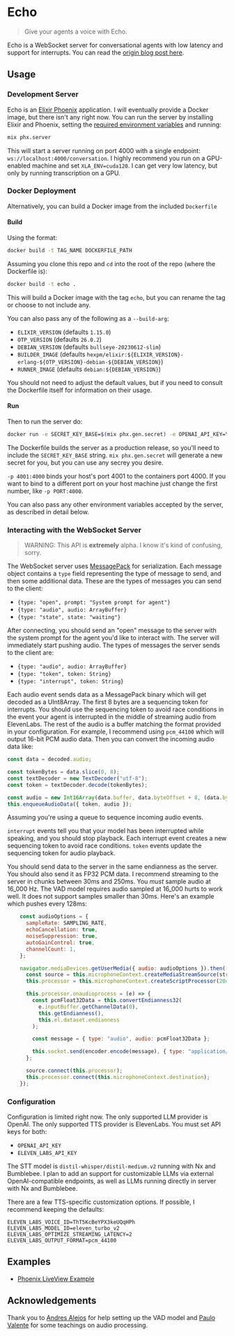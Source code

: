 # Echo

> Give your agents a voice with Echo.

Echo is a WebSocket server for conversational agents with low latency and support for interrupts. You can read the [origin blog post here](#).

## Usage

### Development Server

Echo is an [Elixir Phoenix](https://www.phoenixframework.org/) application. I will eventually provide a Docker image, but there isn't any right now. You can run the server by installing Elixir and Phoenix, setting the [required environment variables](#customization) and running:

```sh
mix phx.server
```

This will start a server running on port 4000 with a single endpoint: `ws://localhost:4000/conversation`. I highly recommend you run on a GPU-enabled machine and set `XLA_ENV=cuda120`. I can get very low latency, but only by running transcription on a GPU.

### Docker Deployment

Alternatively, you can build a Docker image from the included `Dockerfile`

#### Build

Using the format:

```sh
docker build -t TAG_NAME DOCKERFILE_PATH
```

Assuming you clone this repo and `cd` into the root of the repo (where the Dockerfile is):

```sh
docker build -t echo .
```

This will build a Docker image with the tag `echo`, but you can rename the tag or choose to not include any.

You can also pass any of the following as a `--build-arg`:

* `ELIXIR_VERSION` (defaults `1.15.0`)
* `OTP_VERSION` (defaults `26.0.2`)
* `DEBIAN_VERSION` (defaults `bullseye-20230612-slim`)
* `BUILDER_IMAGE` (defaults `hexpm/elixir:${ELIXIR_VERSION}-erlang-${OTP_VERSION}-debian-${DEBIAN_VERSION}`)
* `RUNNER_IMAGE` (defaults `debian:${DEBIAN_VERSION}`)

You should not need to adjust the default values, but if you need to consult the Dockerfile itself for
information on their usage.

#### Run

Then to run the server do:

```sh
docker run -e SECRET_KEY_BASE=$(mix phx.gen.secret) -e OPENAI_API_KEY=YOUR_API_KEY -e ELEVEN_LABS_API_KEY=YOUR_OTHER_API_KEY -p 4001:4000 echo
```

The Dockerfile builds the server as a production release, so you'll need to include the `SECRET_KEY_BASE` string.
`mix phx.gen.secret` will generate a new secret for you, but you can use any secrey you desire.

`-p 4001:4000` binds your host's port 4001 to the containers port 4000. If you want to bind to a different port on
your host machine just change the first number, like `-p PORT:4000`.

You can also pass any other environment variables accepted by the server, as described in detail below.

### Interacting with the WebSocket Server

> WARNING: This API is **extremely** alpha. I know it's kind of confusing, sorry.

The WebSocket server uses [MessagePack](https://msgpack.org/index.html) for serialization. Each message object contains a `type` field representing the type of message to send, and then some additional data. These are the types of messages you can send to the client:

* `{type: "open", prompt: "System prompt for agent"}`
* `{type: "audio", audio: ArrayBuffer}`
* `{type: "state", state: "waiting"}`

After connecting, you should send an "open" message to the server with the system prompt for the agent you'd like to interact with. The server will immediately start pushing audio. The types of messages the server sends to the client are:

* `{type: "audio", audio: ArrayBuffer}`
* `{type: "token", token: String}`
* `{type: "interrupt", token: String}`

Each audio event sends data as a MessagePack binary which will get decoded as a UInt8Array. The first 8 bytes are a sequencing token for interrupts. You should use the sequencing token to avoid race conditions in the event your agent is interrupted in the middle of streaming audio from ElevenLabs. The rest of the audio is a buffer matching the format provided in your configuration. For example, I recommend using `pcm_44100` which will output 16-bit PCM audio data. Then you can convert the incoming audio data like:

```js
const data = decoded.audio;

const tokenBytes = data.slice(0, 8);
const textDecoder = new TextDecoder("utf-8");
const token = textDecoder.decode(tokenBytes);

const audio = new Int16Array(data.buffer, data.byteOffset + 8, (data.byteLength - 8) / Int16Array.BYTES_PER_ELEMENT);
this.enqueueAudioData({ token, audio });
```

Assuming you're using a queue to sequence incoming audio events.

`interrupt` events tell you that your model has been interrupted while speaking, and you should stop playback. Each interrupt event creates a new sequencing token to avoid race conditions. `token` events update the sequencing token for audio playback.

You should send data to the server in the same endianness as the server. You should also send it as FP32 PCM data. I recommend streaming to the server in chunks between 30ms and 250ms. You *must* sample audio at 16_000 Hz. The VAD model requires audio sampled at 16_000 hurts to work well. It does not support samples smaller than 30ms. Here's an example which pushes every 128ms:

```js
    const audioOptions = {
      sampleRate: SAMPLING_RATE,
      echoCancellation: true,
      noiseSuppression: true,
      autoGainControl: true,
      channelCount: 1,
    };

    navigator.mediaDevices.getUserMedia({ audio: audioOptions }).then((stream) => {
      const source = this.microphoneContext.createMediaStreamSource(stream);
      this.processor = this.microphoneContext.createScriptProcessor(2048, 1, 1);

      this.processor.onaudioprocess = (e) => {
        const pcmFloat32Data = this.convertEndianness32(
          e.inputBuffer.getChannelData(0),
          this.getEndianness(),
          this.el.dataset.endianness
        );

        const message = { type: "audio", audio: pcmFloat32Data };

        this.socket.send(encoder.encode(message), { type: "application/octet-stream" });
      };

      source.connect(this.processor);
      this.processor.connect(this.microphoneContext.destination);
    });
```

### Configuration

Configuration is limited right now. The only supported LLM provider is OpenAI. The only supported TTS provider is ElevenLabs. You must set API keys for both:

* `OPENAI_API_KEY`
* `ELEVEN_LABS_API_KEY`

The STT model is `distil-whisper/distil-medium.v2` running with Nx and Bumblebee. I plan to add an support for customizable LLMs via external OpenAI-compatible endpoints, as well as LLMs running directly in server with Nx and Bumblebee.

There are a few TTS-specific customization options. If possible, I recommend keeping the defaults:

```
ELEVEN_LABS_VOICE_ID=ThT5KcBeYPX3keUQqHPh
ELEVEN_LABS_MODEL_ID=eleven_turbo_v2
ELEVEN_LABS_OPTIMIZE_STREAMING_LATENCY=2
ELEVEN_LABS_OUTPUT_FORMAT=pcm_44100
```

## Examples

* [Phoenix LiveView Example](https://github.com/seanmor5/echo_example)

## Acknowledgements

Thank you to [Andres Alejos](https://twitter.com/ac_alejos) for help setting up the VAD model and [Paulo Valente](https://twitter.com/polvalente) for some teachings on audio processing.
